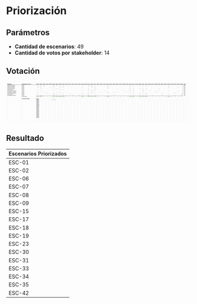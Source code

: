 # Priorización

## Parámetros

* **Cantidad de escenarios**: 49
* **Cantidad de votos por stakeholder**: 14

## Votación

![Priorizacion](/s01-Grupo3-MusicFest/Proyecto/Imagenes/priorizacion.png)

## Resultado

| Escenarios Priorizados     |
|--------|
| ESC-01 |
| ESC-02 |
| ESC-06 |
| ESC-07 |
| ESC-08 |
| ESC-09 |
| ESC-15 |
| ESC-17 |
| ESC-18 |
| ESC-19 |
| ESC-23 |
| ESC-30 |
| ESC-31 |
| ESC-33 |
| ESC-34 |
| ESC-35 |
| ESC-42 |
